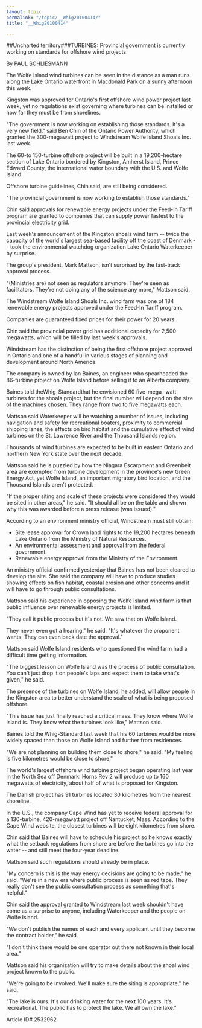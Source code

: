 ```yaml
---
layout: topic
permalink: "/topic/__Whig20100414/"
title: "__Whig20100414"

---
```


##Uncharted territory###TURBINES: Provincial government is currently working on standards for offshore wind projects

By PAUL SCHLIESMANN

<div class="column2">

The Wolfe Island wind turbines can be seen in the distance as a man runs along the Lake Ontario waterfront in Macdonald Park on a sunny afternoon this week.

Kingston was approved for Ontario's first offshore wind power project last week, yet no regulations exist governing where turbines can be installed or how far they must be from shorelines.

"The government is now working on establishing those standards. It's a very new field," said Ben Chin of the Ontario Power Authority, which granted the 300-megawatt project to Windstream Wolfe Island Shoals Inc. last week.

The 60-to 150-turbine offshore project will be built in a 19,200-hectare section of Lake Ontario bordered by Kingston, Amherst Island, Prince Edward County, the international water boundary with the U.S. and Wolfe Island.

Offshore turbine guidelines, Chin said, are still being considered.

"The provincial government is now working to establish those standards."

Chin said approvals for renewable energy projects under the Feed-In Tariff program are granted to companies that can supply power fastest to the provincial electricity grid.

Last week's announcement of the Kingston shoals wind farm -- twice the capacity of the world's largest sea-based facility off the coast of Denmark -- took the environmental watchdog organization Lake Ontario Waterkeeper by surprise.

The group's president, Mark Mattson, isn't surprised by the fast-track approval process.

"(Ministries are) not seen as regulators anymore. They're seen as facilitators. They're not doing any of the science any more," Mattson said.

The Windstream Wolfe Island Shoals Inc. wind farm was one of 184 renewable energy projects approved under the Feed-In Tariff program.

Companies are guaranteed fixed prices for their power for 20 years.

Chin said the provincial power grid has additional capacity for 2,500 megawatts, which will be filled by last week's approvals.

Windstream has the distinction of being the first offshore project approved in Ontario and one of a handful in various stages of planning and development around North America.

The company is owned by Ian Baines, an engineer who spearheaded the 86-turbine project on Wolfe Island before selling it to an Alberta company.

Baines told theWhig-Standardthat he envisioned 60 five-mega -watt turbines for the shoals project, but the final number will depend on the size of the machines chosen. They range from two to five megawatts each.

Mattson said Waterkeeper will be watching a number of issues, including navigation and safety for recreational boaters, proximity to commercial shipping lanes, the effects on bird habitat and the cumulative effect of wind turbines on the St. Lawrence River and the Thousand Islands region.

Thousands of wind turbines are expected to be built in eastern Ontario and northern New York state over the next decade.

Mattson said he is puzzled by how the Niagara Escarpment and Greenbelt area are exempted from turbine development in the province's new Green Energy Act, yet Wolfe Island, an important migratory bird location, and the Thousand Islands aren't protected.

"If the proper siting and scale of these projects were considered they would be sited in other areas," he said. "It should all be on the table and shown why this was awarded before a press release (was issued)."

<p>According to an environment ministry official, Windstream must still obtain:</p>
<ul><li>Site lease approval for Crown land rights to the 19,200 hectares beneath Lake Ontario from the Ministry of Natural Resources.</li>
<li>An environmental assessment and approval from the federal government.</li>
<li>Renewable energy approval from the Ministry of the Environment.</li></ul>
<p>An ministry official confirmed yesterday that Baines has not been cleared to develop the site. She said the company will have to produce studies showing effects on fish habitat, coastal erosion and other concerns and it will have to go through public consultations.</p>

Mattson said his experience in opposing the Wolfe Island wind farm is that public influence over renewable energy projects is limited.

"They call it public process but it's not. We saw that on Wolfe Island.

They never even got a hearing," he said. "It's whatever the proponent wants. They can even back date the approval."

Mattson said Wolfe Island residents who questioned the wind farm had a difficult time getting information.

"The biggest lesson on Wolfe Island was the process of public consultation. You can't just drop it on people's laps and expect them to take what's given," he said.

The presence of the turbines on Wolfe Island, he added, will allow people in the Kingston area to better understand the scale of what is being proposed offshore.

"This issue has just finally reached a critical mass. They know where Wolfe Island is. They know what the turbines look like," Mattson said.

Baines told the Whig-Standard last week that his 60 turbines would be more widely spaced than those on Wolfe Island and further from residences.

"We are not planning on building them close to shore," he said. "My feeling is five kilometres would be close to shore."

The world's largest offshore wind turbine project began operating last year in the North Sea off Denmark. Horns Rev 2 will produce up to 160 megawatts of electricity, about half of what is proposed for Kingston.

The Danish project has 91 turbines located 30 kilometres from the nearest shoreline.

In the U.S., the company Cape Wind has yet to receive federal approval for a 130-turbine, 420-megawatt project off Nantucket, Mass. According to the Cape Wind website, the closest turbines will be eight kilometres from shore.

Chin said that Baines will have to schedule his project so he knows exactly what the setback regulations from shore are before the turbines go into the water -- and still meet the four-year deadline.

Mattson said such regulations should already be in place.

"My concern is this is the way energy decisions are going to be made," he said. "We're in a new era where public process is seen as red tape. They really don't see the public consultation process as something that's helpful."

Chin said the approval granted to Windstream last week shouldn't have come as a surprise to anyone, including Waterkeeper and the people on Wolfe Island.

"We don't publish the names of each and every applicant until they become the contract holder," he said.

"I don't think there would be one operator out there not known in their local area."

Mattson said his organization will try to make details about the shoal wind project known to the public.

"We're going to be involved. We'll make sure the siting is appropriate," he said.

"The lake is ours. It's our drinking water for the next 100 years. It's recreational. The public has to protect the lake. We all own the lake."

</div>

Article ID# 2532962

